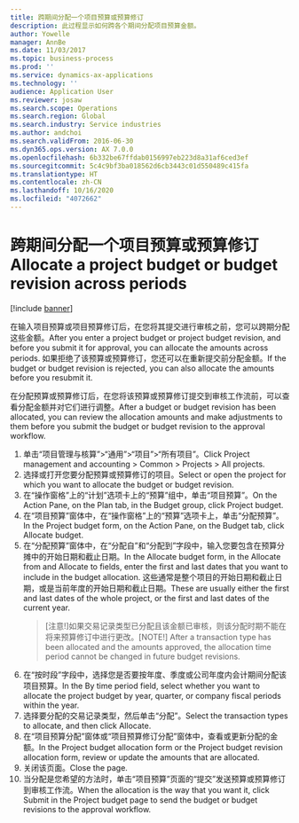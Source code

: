 ```yaml
---
title: 跨期间分配一个项目预算或预算修订
description: 此过程显示如何跨各个期间分配项目预算金额。
author: Yowelle
manager: AnnBe
ms.date: 11/03/2017
ms.topic: business-process
ms.prod: ''
ms.service: dynamics-ax-applications
ms.technology: ''
audience: Application User
ms.reviewer: josaw
ms.search.scope: Operations
ms.search.region: Global
ms.search.industry: Service industries
ms.author: andchoi
ms.search.validFrom: 2016-06-30
ms.dyn365.ops.version: AX 7.0.0
ms.openlocfilehash: 6b332be67ffdab0156997eb223d8a31af6ced3ef
ms.sourcegitcommit: 5c4c9bf3ba018562d6cb3443c01d550489c415fa
ms.translationtype: HT
ms.contentlocale: zh-CN
ms.lasthandoff: 10/16/2020
ms.locfileid: "4072662"
---
```

# <a name="allocate-a-project-budget-or-budget-revision-across-periods"></a><span data-ttu-id="c10ef-103">跨期间分配一个项目预算或预算修订</span><span class="sxs-lookup"><span data-stu-id="c10ef-103">Allocate a project budget or budget revision across periods</span></span>

[!include [banner](../../includes/banner.md)]

<span data-ttu-id="c10ef-104">在输入项目预算或项目预算修订后，在您将其提交进行审核之前，您可以跨期分配这些金额。</span><span class="sxs-lookup"><span data-stu-id="c10ef-104">After you enter a project budget or project budget revision, and before you submit it for approval, you can allocate the amounts across periods.</span></span> <span data-ttu-id="c10ef-105">如果拒绝了该预算或预算修订，您还可以在重新提交前分配金额。</span><span class="sxs-lookup"><span data-stu-id="c10ef-105">If the budget or budget revision is rejected, you can also allocate the amounts before you resubmit it.</span></span> 

<span data-ttu-id="c10ef-106">在分配预算或预算修订后，在您将该预算或预算修订提交到审核工作流前，可以查看分配金额并对它们进行调整。</span><span class="sxs-lookup"><span data-stu-id="c10ef-106">After a budget or budget revision has been allocated, you can review the allocation amounts and make adjustments to them before you submit the budget or budget revision to the approval workflow.</span></span> 

1. <span data-ttu-id="c10ef-107">单击“项目管理与核算”>“通用”>“项目”>“所有项目”。</span><span class="sxs-lookup"><span data-stu-id="c10ef-107">Click Project management and accounting > Common > Projects > All projects.</span></span> 
2. <span data-ttu-id="c10ef-108">选择或打开您要分配预算或预算修订的项目。</span><span class="sxs-lookup"><span data-stu-id="c10ef-108">Select or open the project for which you want to allocate the budget or budget revision.</span></span> 
3. <span data-ttu-id="c10ef-109">在“操作窗格”上的“计划”选项卡上的“预算”组中，单击“项目预算”。</span><span class="sxs-lookup"><span data-stu-id="c10ef-109">On the Action Pane, on the Plan tab, in the Budget group, click Project budget.</span></span> 
4. <span data-ttu-id="c10ef-110">在“项目预算”窗体中，在“操作窗格”上的“预算”选项卡上，单击“分配预算”。</span><span class="sxs-lookup"><span data-stu-id="c10ef-110">In the Project budget form, on the Action Pane, on the Budget tab, click Allocate budget.</span></span> 
5. <span data-ttu-id="c10ef-111">在“分配预算”窗体中，在“分配自”和“分配到”字段中，输入您要包含在预算分摊中的开始日期和截止日期。</span><span class="sxs-lookup"><span data-stu-id="c10ef-111">In the Allocate budget form, in the Allocate from and Allocate to fields, enter the first and last dates that you want to include in the budget allocation.</span></span> <span data-ttu-id="c10ef-112">这些通常是整个项目的开始日期和截止日期，或是当前年度的开始日期和截止日期。</span><span class="sxs-lookup"><span data-stu-id="c10ef-112">These are usually either the first and last dates of the whole project, or the first and last dates of the current year.</span></span>  
   > <span data-ttu-id="c10ef-113">[注意!]如果交易记录类型已分配且该金额已审核，则该分配时期不能在将来预算修订中进行更改。</span><span class="sxs-lookup"><span data-stu-id="c10ef-113">[NOTE!] After a transaction type has been allocated and the amounts approved, the allocation time period cannot be changed in future budget revisions.</span></span> 
6. <span data-ttu-id="c10ef-114">在“按时段”字段中，选择您是否要按年度、季度或公司年度内会计期间分配该项目预算。</span><span class="sxs-lookup"><span data-stu-id="c10ef-114">In the By time period field, select whether you want to allocate the project budget by year, quarter, or company fiscal periods within the year.</span></span>
7. <span data-ttu-id="c10ef-115">选择要分配的交易记录类型，然后单击“分配”。</span><span class="sxs-lookup"><span data-stu-id="c10ef-115">Select the transaction types to allocate, and then click Allocate.</span></span> 
8. <span data-ttu-id="c10ef-116">在“项目预算分配”窗体或“项目预算修订分配”窗体中，查看或更新分配的金额。</span><span class="sxs-lookup"><span data-stu-id="c10ef-116">In the Project budget allocation form or the Project budget revision allocation form, review or update the amounts that are allocated.</span></span> 
9. <span data-ttu-id="c10ef-117">关闭该页面。</span><span class="sxs-lookup"><span data-stu-id="c10ef-117">Close the page.</span></span>
10. <span data-ttu-id="c10ef-118">当分配是您希望的方法时，单击“项目预算”页面的“提交”发送预算或预算修订到审核工作流。</span><span class="sxs-lookup"><span data-stu-id="c10ef-118">When the allocation is the way that you want it, click Submit in the Project budget page to send the budget or budget revisions to the approval workflow.</span></span>  



